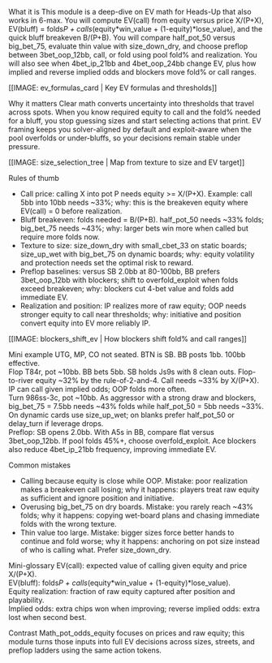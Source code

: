 What it is
This module is a deep-dive on EV math for Heads-Up that also works in 6-max. You will compute EV(call) from equity versus price X/(P+X), EV(bluff) = folds*P + calls*(equity*win_value + (1-equity)*lose_value), and the quick bluff breakeven B/(P+B). You will compare half_pot_50 versus big_bet_75, evaluate thin value with size_down_dry, and choose preflop between 3bet_oop_12bb, call, or fold using pool fold% and realization. You will also see when 4bet_ip_21bb and 4bet_oop_24bb change EV, plus how implied and reverse implied odds and blockers move fold% or call ranges.

[[IMAGE: ev_formulas_card | Key EV formulas and thresholds]]

Why it matters
Clear math converts uncertainty into thresholds that travel across spots. When you know required equity to call and the fold% needed for a bluff, you stop guessing sizes and start selecting actions that print. EV framing keeps you solver-aligned by default and exploit-aware when the pool overfolds or under-bluffs, so your decisions remain stable under pressure.

[[IMAGE: size_selection_tree | Map from texture to size and EV target]]

Rules of thumb
- Call price: calling X into pot P needs equity >= X/(P+X). Example: call 5bb into 10bb needs ~33%; why: this is the breakeven equity where EV(call) = 0 before realization.
- Bluff breakeven: folds needed = B/(P+B). half_pot_50 needs ~33% folds; big_bet_75 needs ~43%; why: larger bets win more when called but require more folds now.
- Texture to size: size_down_dry with small_cbet_33 on static boards; size_up_wet with big_bet_75 on dynamic boards; why: equity volatility and protection needs set the optimal risk to reward.
- Preflop baselines: versus SB 2.0bb at 80-100bb, BB prefers 3bet_oop_12bb with blockers; shift to overfold_exploit when folds exceed breakeven; why: blockers cut 4-bet value and folds add immediate EV.
- Realization and position: IP realizes more of raw equity; OOP needs stronger equity to call near thresholds; why: initiative and position convert equity into EV more reliably IP.

[[IMAGE: blockers_shift_ev | How blockers shift fold% and call ranges]]

Mini example
UTG, MP, CO not seated. BTN is SB. BB posts 1bb. 100bb effective.  
Flop T84r, pot ~10bb. BB bets 5bb. SB holds Js9s with 8 clean outs. Flop-to-river equity ~32% by the rule-of-2-and-4. Call needs ~33% by X/(P+X). IP can call given implied odds; OOP folds more often.  
Turn 986ss-3c, pot ~10bb. As aggressor with a strong draw and blockers, big_bet_75 = 7.5bb needs ~43% folds while half_pot_50 = 5bb needs ~33%. On dynamic cards use size_up_wet; on blanks prefer half_pot_50 or delay_turn if leverage drops.  
Preflop: SB opens 2.0bb. With A5s in BB, compare flat versus 3bet_oop_12bb. If pool folds 45%+, choose overfold_exploit. Ace blockers also reduce 4bet_ip_21bb frequency, improving immediate EV.

Common mistakes
- Calling because equity is close while OOP. Mistake: poor realization makes a breakeven call losing; why it happens: players treat raw equity as sufficient and ignore position and initiative.
- Overusing big_bet_75 on dry boards. Mistake: you rarely reach ~43% folds; why it happens: copying wet-board plans and chasing immediate folds with the wrong texture.
- Thin value too large. Mistake: bigger sizes force better hands to continue and fold worse; why it happens: anchoring on pot size instead of who is calling what. Prefer size_down_dry.

Mini-glossary
EV(call): expected value of calling given equity and price X/(P+X).  
EV(bluff): folds*P + calls*(equity*win_value + (1-equity)*lose_value).  
Equity realization: fraction of raw equity captured after position and playability.  
Implied odds: extra chips won when improving; reverse implied odds: extra lost when second best.

Contrast
Math_pot_odds_equity focuses on prices and raw equity; this module turns those inputs into full EV decisions across sizes, streets, and preflop ladders using the same action tokens.
